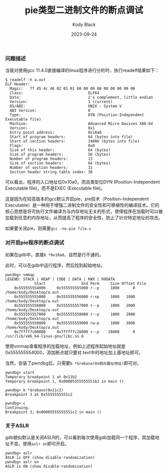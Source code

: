 ﻿---
layout:     post
title:      pie类型二进制文件的断点调试
subtitle:   
date:       2023-09-24
author:     Kody Black
header-img: img/post-bg-normal.jpg
catalog: true
tags:
    - pwn
---

### 问题描述

当我对使用gcc 11.4.0直接编译的linux程序进行分析时，执行readelf结果如下：

```
$ readelf -h a.out
ELF Header:
  Magic:   7f 45 4c 46 02 01 01 00 00 00 00 00 00 00 00 00 
  Class:                             ELF64
  Data:                              2's complement, little endian
  Version:                           1 (current)
  OS/ABI:                            UNIX - System V
  ABI Version:                       0
  Type:                              DYN (Position-Independent Executable file)
  Machine:                           Advanced Micro Devices X86-64
  Version:                           0x1
  Entry point address:               0x10a0
  Start of program headers:          64 (bytes into file)
  Start of section headers:          14096 (bytes into file)
  Flags:                             0x0
  Size of this header:               64 (bytes)
  Size of program headers:           56 (bytes)
  Number of program headers:         13
  Size of section headers:           64 (bytes)
  Number of section headers:         31
  Section header string table index: 30
```

可以看出，程序的入口地址位0x10a0，而且类型位DYN (Position-Independent Executable file)，而不是EXEC (Executable file)。

这是因为在较高版本的gcc默认开启pie，pie技术（Position-Independent Executable）是一种用于增强二进制文件的安全性和可移植性的编译技术。它的核心思想是将可执行文件编译为与内存地址无关的形式，使得程序在加载时可以被加载到任意的内存地址，从而提高了程序的安全性，防止了针对特定地址的攻击。

如果要关闭pie，则需要`gcc -no-pie file.c`

### 对开启pie程序的断点调试

如果在gdb中，直接`b *0x10a0`，自然是行不通的。

此时，可以在gdb中运行程序，然后找到起始地址。

```
pwndbg> vmmap
LEGEND: STACK | HEAP | CODE | DATA | RWX | RODATA
             Start                End Perm     Size Offset File
    0x555555554000     0x555555555000 r--p     1000      0 /home/kody/Desktop/a.out
    0x555555555000     0x555555556000 r-xp     1000   1000 /home/kody/Desktop/a.out
    0x555555556000     0x555555557000 r--p     1000   2000 /home/kody/Desktop/a.out
    0x555555557000     0x555555558000 r--p     1000   2000 /home/kody/Desktop/a.out
    0x555555558000     0x555555559000 rw-p     1000   3000 /home/kody/Desktop/a.out
    0x7ffff7c00000     0x7ffff7c28000 r--p    28000      0 /usr/lib/x86_64-linux-gnu/libc.so.6
```

使用vmmap查看程序的加载地址，例如上述程序起始地址就是0x555555554000，添加断点就只要对.text中的地址加上基地址即可。

当然，安装了pwndbg后，只需要`b *$rebase(0x相对基址地址)`即可对。

```
pwndbg> start
Temporary breakpoint 1 at 0x11b2
Temporary breakpoint 1, 0x00005555555551b2 in main ()

pwndbg> b *$rebase(0x11c2)
Breakpoint 3 at 0x5555555551c2

pwndbg> c
Continuing.
Breakpoint 3, 0x00005555555551c2 in main ()
```

### 关于ASLR

gdb貌似默认是关闭ASLR的，可以看到每次使用gdb加载同一个程序，其加载地址不变。使用`aslr on`即可开启。

```
pwndbg> aslr
ASLR is OFF (show disable-randomization)
pwndbg> aslr on
ASLR is ON (show disable-randomization)
```

